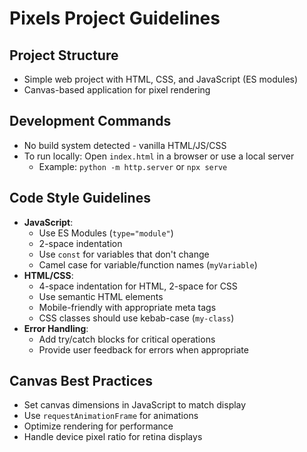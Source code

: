 # Pixels Project Guidelines

## Project Structure
- Simple web project with HTML, CSS, and JavaScript (ES modules)
- Canvas-based application for pixel rendering

## Development Commands
- No build system detected - vanilla HTML/JS/CSS
- To run locally: Open `index.html` in a browser or use a local server
  - Example: `python -m http.server` or `npx serve`

## Code Style Guidelines
- **JavaScript**:
  - Use ES Modules (`type="module"`)
  - 2-space indentation
  - Use `const` for variables that don't change
  - Camel case for variable/function names (`myVariable`)
- **HTML/CSS**:
  - 4-space indentation for HTML, 2-space for CSS
  - Use semantic HTML elements
  - Mobile-friendly with appropriate meta tags
  - CSS classes should use kebab-case (`my-class`)
- **Error Handling**:
  - Add try/catch blocks for critical operations
  - Provide user feedback for errors when appropriate

## Canvas Best Practices
- Set canvas dimensions in JavaScript to match display
- Use `requestAnimationFrame` for animations
- Optimize rendering for performance
- Handle device pixel ratio for retina displays